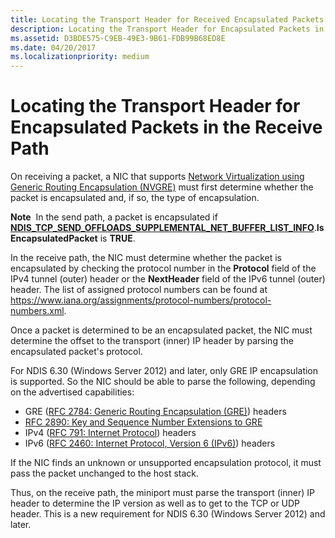 ```yaml
---
title: Locating the Transport Header for Received Encapsulated Packets
description: Locating the Transport Header for Encapsulated Packets in the Receive Path
ms.assetid: D3BDE575-C9EB-49E3-9B61-FDB99B68ED8E
ms.date: 04/20/2017
ms.localizationpriority: medium
---
```


# Locating the Transport Header for Encapsulated Packets in the Receive Path

On receiving a packet, a NIC that supports [Network Virtualization using Generic Routing Encapsulation (NVGRE)](network-virtualization-using-generic-routing-encapsulation--nvgre--task-offload.md) must first determine whether the packet is encapsulated and, if so, the type of encapsulation.

**Note**  In the send path, a packet is encapsulated if [**NDIS\_TCP\_SEND\_OFFLOADS\_SUPPLEMENTAL\_NET\_BUFFER\_LIST\_INFO**](/windows-hardware/drivers/ddi/ndis/ns-ndis-_ndis_tcp_send_offloads_supplemental_net_buffer_list_info).**IsEncapsulatedPacket** is **TRUE**.
 

In the receive path, the NIC must determine whether the packet is encapsulated by checking the protocol number in the **Protocol** field of the IPv4 tunnel (outer) header or the **NextHeader** field of the IPv6 tunnel (outer) header. The list of assigned protocol numbers can be found at <https://www.iana.org/assignments/protocol-numbers/protocol-numbers.xml>.

Once a packet is determined to be an encapsulated packet, the NIC must determine the offset to the transport (inner) IP header by parsing the encapsulated packet's protocol.

For NDIS 6.30 (Windows Server 2012) and later, only GRE IP encapsulation is supported. So the NIC should be able to parse the following, depending on the advertised capabilities:

-   GRE ([RFC 2784: Generic Routing Encapsulation (GRE)](https://tools.ietf.org/html/rfc2784)) headers
-   [RFC 2890: Key and Sequence Number Extensions to GRE](https://tools.ietf.org/html/rfc2890)
-   IPv4 ([RFC 791: Internet Protocol](https://tools.ietf.org/html/rfc791)) headers
-   IPv6 ([RFC 2460: Internet Protocol, Version 6 (IPv6)](https://tools.ietf.org/html/rfc2460)) headers

If the NIC finds an unknown or unsupported encapsulation protocol, it must pass the packet unchanged to the host stack.

Thus, on the receive path, the miniport must parse the transport (inner) IP header to determine the IP version as well as to get to the TCP or UDP header. This is a new requirement for NDIS 6.30 (Windows Server 2012) and later.

 

